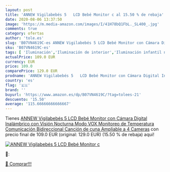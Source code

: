 ```yaml
---
layout: post
title: 'ANNEW Vigilabebés 5   LCD Bebé Monitor c al 15.50 % de rebaja'
date: 2020-08-06 13:37:50
image: 'https://m.media-amazon.com/images/I/41H78bQ1FbL._SL400_.jpg'
comments: true
category: ofertas
author: 'tole.es'
slug: 'B07VN4619C-es ANNEW Vigilabebés 5 LCD Bebé Monitor con Cámara Digital...'
sku: 'B07VN4619C-es'
tags: [ 'Iluminación','Iluminación de interior','Iluminación infantil nocturna','Lámparas e iluminación infantil','bebé','vigilabebés', ]
actualPrice: 109.0 EUR
currency: EUR
price: 109.0
comparePrice: 129.0 EUR
prodname: 'ANNEW Vigilabebés 5   LCD Bebé Monitor con Cámara Digital Inalámbrico con Visión Nocturna Modo VOX Monitoreo de Temperatura Comunicación Bidireccional Canción de cuna Ampliable a 4 Cameras'
country: 'es'
flag: '🇪🇸'
brand: ''
buyurl: 'https://www.amazon.es/dp/B07VN4619C/?tag=tolees-21'
descuento: '15.50'
average: '115.66666666666667'
---
```


Tienes [ANNEW Vigilabebés 5   LCD Bebé Monitor con Cámara Digital Inalámbrico con Visión Nocturna Modo VOX Monitoreo de Temperatura Comunicación Bidireccional Canción de cuna Ampliable a 4 Cameras](https://www.amazon.es/dp/B07VN4619C/?tag=tolees-21) con precio final de  109.0 EUR (original: 129.0 EUR) (15.50 %  de rebaja) aqui!

[![ANNEW Vigilabebés 5   LCD Bebé Monitor c](https://m.media-amazon.com/images/I/41H78bQ1FbL._SL400_.jpg)](https://www.amazon.es/dp/B07VN4619C/?tag=tolees-21)

🔎:


[🛒 Comprar!!!](https://www.amazon.es/dp/B07VN4619C/?tag=tolees-21)
